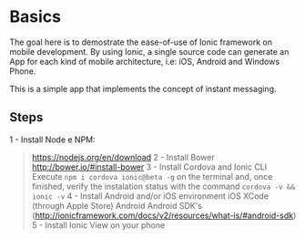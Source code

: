 # Basics

The goal here is to demostrate the ease-of-use of Ionic framework on mobile development. By using Ionic, a single source code can generate an App for each kind of mobile architecture, i.e: iOS, Android and Windows Phone.

This is a simple app that implements the concept of instant messaging. 


## Steps

1 - Install Node e NPM:
  > https://nodejs.org/en/download
2 - Install Bower
  > http://bower.io/#install-bower
3 - Install Cordova and Ionic CLI
  > Execute `npm i cordova ionic@beta -g` on the terminal and, once finished, verify the instalation status with the command `cordova -v && ionic -v`
4 - Install Android and/or iOS environment
  > iOS
     XCode (through Apple Store)
  > Android
     Android SDK's (http://ionicframework.com/docs/v2/resources/what-is/#android-sdk)
5 - Install Ionic View on your phone 